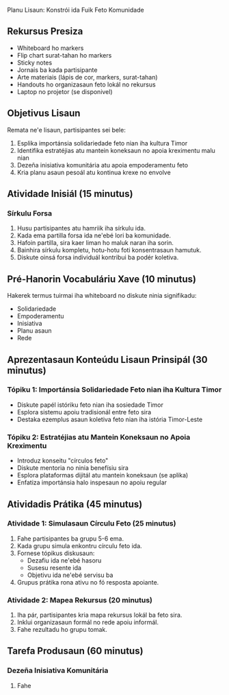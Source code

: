 Planu Lisaun: Konstrói ida Fuik Feto Komunidade 

## Rekursus Presiza 

- Whiteboard ho markers
- Flip chart surat-tahan ho markers  
- Sticky notes
- Jornais ba kada partisipante
- Arte materiais (lápis de cor, markers, surat-tahan)
- Handouts ho organizasaun feto lokál no rekursus  
- Laptop no projetor (se disponivel)

## Objetivus Lisaun

Remata ne'e lisaun, partisipantes sei bele:
1. Esplika importánsia solidariedade feto nian iha kultura Timor
2. Identifika estratéjias atu mantein koneksaun no apoia kreximentu malu nian  
3. Dezeña inisiativa komunitária atu apoia empoderamentu feto  
4. Kria planu asaun pesoál atu kontinua krexe no envolve 

## Atividade Inisiál (15 minutus)  

### Sírkulu Forsa

1. Husu partisipantes atu hamriik iha sírkulu ida.  
2. Kada ema partilla forsa ida ne'ebé lori ba komunidade.
3. Hafoin partilla, sira kaer liman ho maluk naran iha sorin.  
4. Bainhira sírkulu kompletu, hotu-hotu foti konsentrasaun hamutuk.
5. Diskute oinsá forsa individuál kontribui ba podér koletiva.

## Pré-Hanorin Vocabuláriu Xave (10 minutus)

Hakerek termus tuirmai iha whiteboard no diskute ninia signifikadu:  
- Solidariedade
- Empoderamentu  
- Inisiativa
- Planu asaun  
- Rede

## Aprezentasaun Konteúdu Lisaun Prinsipál (30 minutus)

### Tópiku 1: Importánsia Solidariedade Feto nian iha Kultura Timor

- Diskute papél istóriku feto nian iha sosiedade Timor
- Esplora sistemu apoiu tradisionál entre feto sira
- Destaka ezemplus asaun koletiva feto nian iha istória Timor-Leste

### Tópiku 2: Estratéjias atu Mantein Koneksaun no Apoia Kreximentu  

- Introduz konseitu "círculos feto"  
- Diskute mentoria no ninia benefísiu sira
- Esplora plataformas dijitál atu mantein koneksaun (se aplika) 
- Enfatiza importánsia halo inspesaun no apoiu regular  

## Atividadis Prátika (45 minutus)   

### Atividade 1: Simulasaun Círculu Feto (25 minutus)

1. Fahe partisipantes ba grupu 5-6 ema.  
2. Kada grupu simula enkontru círculu feto ida.  
3. Fornese tópikus diskusaun:  
   - Dezafiu ida ne'ebé hasoru  
   - Susesu resente ida  
   - Objetivu ida ne'ebé servisu ba  
4. Grupus prátika rona ativu no fó resposta apoiante.

### Atividade 2: Mapea Rekursus (20 minutus)

1. Iha pár, partisipantes kria mapa rekursus lokál ba feto sira.  
2. Inklui organizasaun formál no rede apoiu informál.
3. Fahe rezultadu ho grupu tomak.  

## Tarefa Produsaun (60 minutus)  

### Dezeña Inisiativa Komunitária  

1. Fahe